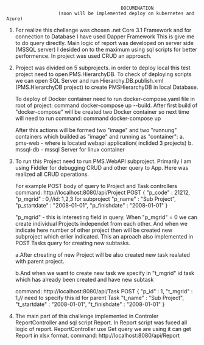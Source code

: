
                                              DOCUMENATION
                       (soon will be implemented deploy on kubernetes and Azure)

1. For realize this chellange was chosen .net Core 3.1 Framework and
   for connection to Database I have used Dapper Framework
   This is give me to do query directly.
   Main logic of report was developed on server side (MSSQL server)
   I desided on to the maximum using sql scripts for better performence.
   In project was used CRUD an approach. 

2. Project was divided on 5 subprojects.
   in order to deploy local this test project need to open PMS.HierarchyDB.
   To  check of deploying scripts we can open SQL Server and run Hierarchy.DB.publish.xml (PMS.HierarchyDB project) 
   to create PMSHierarchyDB in local Database.
  
   To  deploy of Docker container need to run docker-compose.yaml file in root of project:
   command docker-compose up --build.
   After first build of "docker-compose" will be created two Docker container so
   next time will need to run command: 
   command docker-compose up
  
    After this actions will be formed two "image" and two "runnung" containers which builded as "image" and running as "container":
      a. pms-web - where is located  webapi application( inclided 3 projects)
      b. mssql-db - mssql Server for linux container 


3. To run this Project need to run PMS.WebAPI subproject.
   Primarily I am using Fiddler for debugging CRUD and other query to App. 
   Here was realized all CRUD operations.

   For example  POST body of query to Project and Task controllers
   command: http://localhost:8080/api/Project 
   POST
   {
    "p_code" : 21212,
    "p_mgrid" : 0,//id: 1,2,3 for subproject
    "p_name" : "Sub Project",
    "p_startdate" : "2008-01-01",
     "p_finishdate" :  "2008-01-01"
   }

   "p_mgrid" - this is interesting field in query.
    When "p_mgrid" = 0 we can create individual Projects independet from each other.
    And when we indicate here number of other project then will be created new subproject which  erlier indicated. 
    This an aproach  also implemented in POST Tasks query for creating new subtasks.

    a.After ctreating  of new Project  will be also created  new task realated  with  parent project.
    
    b.And when we want to create new task we specify in "t_mgrid" id task which has already been created and have new subtask
    
   command: http://localhost:8080/api/Task
   POST
   {
    "p_id" : 1,
    "t_mgrid" : 1,// need to specify this id for parent Task
    "t_name" : "Sub Project",
    "t_startdate" : "2008-01-01",
     "t_finishdate" :  "2008-01-01"
    }

4. The main part of this challenge implemented in Controler ReportController and sql script Report.
   In Report script was fuced all logic of report.
   ReportController use Get query we are using it can get Report in xlsx format.
   command: http://localhost:8080/api/Report

 
